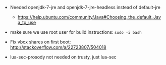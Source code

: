 - Needed openjdk-7-jre and openjdk-7-jre-headless instead of default-jre
  - https://help.ubuntu.com/community/Java#Choosing_the_default_Java_to_use
- make sure we use root user for build instructions: `sudo -i bash`
- Fix vbox shares on first boot: http://stackoverflow.com/a/22723807/504018

- lua-sec-prosody not needed on trusty, just lua-sec

